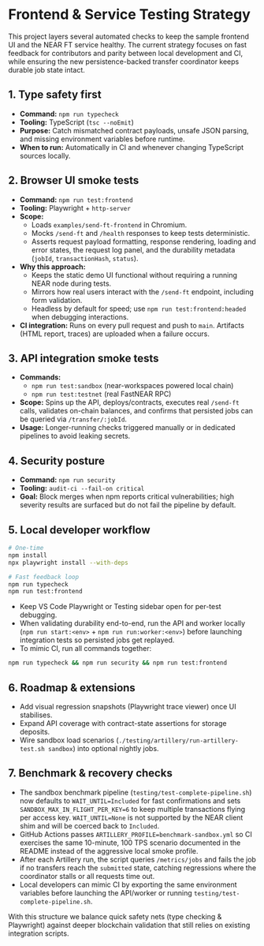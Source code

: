 # Frontend & Service Testing Strategy

This project layers several automated checks to keep the sample frontend UI and the NEAR FT service healthy. The current strategy focuses on fast feedback for contributors and parity between local development and CI, while ensuring the new persistence-backed transfer coordinator keeps durable job state intact.

## 1. Type safety first

- **Command:** `npm run typecheck`
- **Tooling:** TypeScript (`tsc --noEmit`)
- **Purpose:** Catch mismatched contract payloads, unsafe JSON parsing, and missing environment variables before runtime.
- **When to run:** Automatically in CI and whenever changing TypeScript sources locally.

## 2. Browser UI smoke tests

- **Command:** `npm run test:frontend`
- **Tooling:** Playwright + `http-server`
- **Scope:**
  - Loads `examples/send-ft-frontend` in Chromium.
  - Mocks `/send-ft` and `/health` responses to keep tests deterministic.
  - Asserts request payload formatting, response rendering, loading and error states, the request log panel, and the durability metadata (`jobId`, `transactionHash`, `status`).
- **Why this approach:**
  - Keeps the static demo UI functional without requiring a running NEAR node during tests.
  - Mirrors how real users interact with the `/send-ft` endpoint, including form validation.
  - Headless by default for speed; use `npm run test:frontend:headed` when debugging interactions.
- **CI integration:** Runs on every pull request and push to `main`. Artifacts (HTML report, traces) are uploaded when a failure occurs.

## 3. API integration smoke tests

- **Commands:**
  - `npm run test:sandbox` (near-workspaces powered local chain)
  - `npm run test:testnet` (real FastNEAR RPC)
- **Scope:** Spins up the API, deploys/contracts, executes real `/send-ft` calls, validates on-chain balances, and confirms that persisted jobs can be queried via `/transfer/:jobId`.
- **Usage:** Longer-running checks triggered manually or in dedicated pipelines to avoid leaking secrets.

## 4. Security posture

- **Command:** `npm run security`
- **Tooling:** `audit-ci --fail-on critical`
- **Goal:** Block merges when npm reports critical vulnerabilities; high severity results are surfaced but do not fail the pipeline by default.

## 5. Local developer workflow

```bash
# One-time
npm install
npx playwright install --with-deps

# Fast feedback loop
npm run typecheck
npm run test:frontend
```

- Keep VS Code Playwright or Testing sidebar open for per-test debugging.
- When validating durability end-to-end, run the API and worker locally (`npm run start:<env>` + `npm run run:worker:<env>`) before launching integration tests so persisted jobs get replayed.
- To mimic CI, run all commands together:

```bash
npm run typecheck && npm run security && npm run test:frontend
```

## 6. Roadmap & extensions

- Add visual regression snapshots (Playwright trace viewer) once UI stabilises.
- Expand API coverage with contract-state assertions for storage deposits.
- Wire sandbox load scenarios (`./testing/artillery/run-artillery-test.sh sandbox`) into optional nightly jobs.

## 7. Benchmark & recovery checks

- The sandbox benchmark pipeline (`testing/test-complete-pipeline.sh`) now defaults to `WAIT_UNTIL=Included` for fast confirmations and sets `SANDBOX_MAX_IN_FLIGHT_PER_KEY=6` to keep multiple transactions flying per access key. `WAIT_UNTIL=None` is not supported by the NEAR client shim and will be coerced back to `Included`.
- GitHub Actions passes `ARTILLERY_PROFILE=benchmark-sandbox.yml` so CI exercises the same 10-minute, 100 TPS scenario documented in the README instead of the aggressive local smoke profile.
- After each Artillery run, the script queries `/metrics/jobs` and fails the job if no transfers reach the `submitted` state, catching regressions where the coordinator stalls or all requests time out.
- Local developers can mimic CI by exporting the same environment variables before launching the API/worker or running `testing/test-complete-pipeline.sh`.

With this structure we balance quick safety nets (type checking & Playwright) against deeper blockchain validation that still relies on existing integration scripts.
